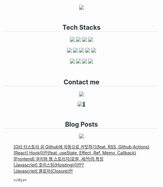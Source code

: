 
<div align="center">
  <!-- Welcome -->
  <img src="https://capsule-render.vercel.app/api?type=rounded&color=gradient&height=180&text=Hello%20I'm%20Emma&animation=fadeIn&fontColor=ffffff&fontSize=70" />
</div>
<br>

<div align="center">
  <h2 style="border-bottom: 1px solid #d8dee4; color: #282d33;">
    Tech Stacks
  </h2>
  <div style="margin: 0 auto; text-align: center;" align="center">
    <img src="https://img.shields.io/badge/Javascript-F7DF1E?style=for-the-badge&logo=Javascript&logoColor=white">
    <img src="https://img.shields.io/badge/React-61DAFB?style=for-the-badge&logo=React&logoColor=white">
    <img src="https://img.shields.io/badge/HTML5-E34F26?style=for-the-badge&logo=HTML5&logoColor=white">
    <img src="https://img.shields.io/badge/CSS3-1572B6?style=for-the-badge&logo=CSS3&logoColor=white">
    <br>
    <br>
    <img src="https://img.shields.io/badge/Next.js-000000?style=for-the-badge&logo=Next.js&logoColor=white">
    <img src="https://img.shields.io/badge/typescript-%233178C6.svg?&style=for-the-badge&logo=typescript&logoColor=white" />
    <img src="https://img.shields.io/badge/tailwind%20css-%2338B2AC.svg?&style=for-the-badge&logo=tailwind%20css&logoColor=white" />
    <img src="https://img.shields.io/badge/Prettier-F7B93E?style=for-the-badge&logo=Prettier&logoColor=white">
    <img src="https://img.shields.io/badge/Eslint-4B32C3?style=for-the-badge&logo=Eslint&logoColor=white">
    <br>
    <br>
    <img src="https://img.shields.io/badge/C-A8B9CC?style=for-the-badge&logo=C&logoColor=white">
    <img src="https://img.shields.io/badge/Java-007396?style=for-the-badge&logo=Java&logoColor=white">
    <img src="https://img.shields.io/badge/Python-3776AB?style=for-the-badge&logo=Python&logoColor=white">
    <img src="https://img.shields.io/badge/Firebase-FFCA28?style=for-the-badge&logo=Firebase&logoColor=white">
    <br>
  </div>
</div>
<br>

<div align="center">
  <h2 style="border-bottom: 1px solid #d8dee4; color: #282d33;">
    Contact me
  </h2>
  <div align="center">
    <a href="mailto:ojm5155@gmail.com">
      <img src="https://img.shields.io/badge/Gmail-EA4335?style=for-the-badge&logo=Gmail&logoColor=white&link=mailto:ojm5155@gmail.com">
    </a>
  </div>
</div>
<br>

<div align="center">
  <!-- Visitors -->
  <a href="https://myhits.vercel.app">
    <img src="https://myhits.vercel.app/api/hit/https%3A%2F%2Fgithub.com%2Fojm51?color=gray&label=👀&size=small" alt="👀" />
  </a>
</div>
<br>

<div align="center">
  <h2 style="border-bottom: 1px solid #d8dee4; color: #282d33;">
    Blog Posts
  </h2>
  <div align="center">
    <a href="https://dev-district.tistory.com">
      <img src="https://img.shields.io/badge/Tistory-000000?style=for-the-badge&logo=Tistory&logoColor=white&link=https://dev-district.tistory.com">
    </a>
  </div>
</div>
<br>

<!-- <div align="center">
  <h2 style="border-bottom: 1px solid #d8dee4; color: #282d33;">
    Stats
  </h2>
  <div align="center">
    <img src="https://github-readme-stats.vercel.app/api?username=ojm51&custom_title=ojm51's Github Stat&bg_color=180,000000,&title_color=000000&text_color=000000" />
    <img src="https://github-readme-stats.vercel.app/api/top-langs/?username=ojm51&layout=compact&bg_color=180,000000,&title_color=000000&text_color=000000" />
  </div>
</div>
<br> -->

  <div align="center">
    <div style="display: inline-block; text-align: left;">
  <a href="https://dev-district.tistory.com/86">[Git] 티스토리 글 Github에 자동으로 커밋하기(feat. RSS, Github Actions)</a></br>
<a href="https://dev-district.tistory.com/83">[React] Hook이란(feat. useState, Effect, Ref, Memo, Callback)</a></br>
<a href="https://dev-district.tistory.com/82">[Frontend] 쿠키와 웹 스토리지(로컬, 세션)의 특징</a></br>
<a href="https://dev-district.tistory.com/70">[Javascript] 호이스팅(Hoisting)이란?</a></br>
<a href="https://dev-district.tistory.com/81">[Javascript] 클로저(Closure)란</a></br>

    </div>
  </div>
  